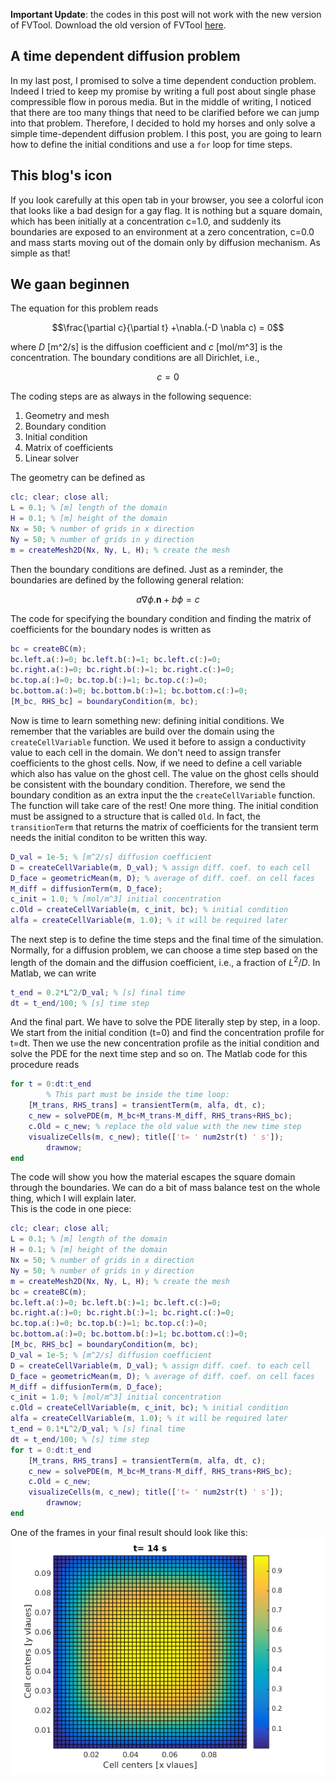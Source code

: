 <!-- 
.. title: 2D transient diffusion equation; numerical FVM solution
.. slug: 2014-10-26-transient-diffusion-fvm
.. date: 2014-10-26 22:35:13 UTC+01:00
.. tags: mathjax, heat conduction, diffusion
.. category: [Diffusion, Transient, FVM]
.. link: 
.. description: 
.. type: text
-->

**Important Update**: the codes in this post will not work with the new version of FVTool. Download the old version of FVTool [here](https://github.com/simulkade/FVTool/archive/v0.11.zip).

## A time dependent diffusion problem
In my last post, I promised to solve a time dependent conduction problem. Indeed I tried to keep my promise by writing a full post about single phase compressible flow in porous media. But in the middle of writing, I noticed that there are too many things that need to be clarified before we can jump into that problem. Therefore, I decided to hold my horses and only solve a simple time-dependent diffusion problem. I this post, you are going to learn how to define the initial conditions and use a `for` loop for time steps.

## This blog's icon
If you look carefully at this open tab in your browser, you see a colorful icon that looks like a bad design for a gay flag. It is nothing but a square domain, which has been initially at a concentration c=1.0, and suddenly its boundaries are exposed to an environment at a zero concentration, c=0.0 and mass starts moving out of the domain only by diffusion mechanism. As simple as that!

## We gaan beginnen
The equation for this problem reads 

$$\frac{\partial c}{\partial t} +\nabla.(-D \nabla c) = 0$$ 

where *D* [m^2/s] is the diffusion coefficient and *c* [mol/m^3] is the concentration. The boundary conditions are all Dirichlet, i.e.,

$$ c=0 $$

The coding steps are as always in the following sequence:

 1. Geometry and mesh
 2. Boundary condition
 3. Initial condition
 4. Matrix of coefficients
 5. Linear solver

The geometry can be defined as

```matlab
clc; clear; close all;
L = 0.1; % [m] length of the domain
H = 0.1; % [m] height of the domain
Nx = 50; % number of grids in x direction
Ny = 50; % number of grids in y direction
m = createMesh2D(Nx, Ny, L, H); % create the mesh
```

Then the boundary conditions are defined. Just as a reminder, the boundaries are defined by the following general relation:

$$ a \nabla \phi.\mathbf{n}+b \phi = c$$

The code for specifying the boundary condition and finding the matrix of coefficients for the boundary nodes is written as

```matlab
bc = createBC(m);
bc.left.a(:)=0; bc.left.b(:)=1; bc.left.c(:)=0;
bc.right.a(:)=0; bc.right.b(:)=1; bc.right.c(:)=0;
bc.top.a(:)=0; bc.top.b(:)=1; bc.top.c(:)=0;
bc.bottom.a(:)=0; bc.bottom.b(:)=1; bc.bottom.c(:)=0;
[M_bc, RHS_bc] = boundaryCondition(m, bc);
```

Now is time to learn something new: defining initial conditions. We remember that the variables are build over the domain using the `createCellVariable` function. We used it before to assign a conductivity value to each cell in the domain. We don't need to assign transfer coefficients to the ghost cells. Now, if we need to define a cell variable which also has value on the ghost cell. The value on the ghost cells should be consistent with the boundary condition. Therefore, we send the boundary condition as an extra input the the `createCellVariable` function. The function will take care of the rest!
One more thing. The initial condition must be assigned to a structure that is called `Old`. In fact, the `transitionTerm` that returns the matrix of coefficients for the transient term needs the initial conditon to be written this way.

```matlab
D_val = 1e-5; % [m^2/s] diffusion coefficient
D = createCellVariable(m, D_val); % assign diff. coef. to each cell
D_face = geometricMean(m, D); % average of diff. coef. on cell faces
M_diff = diffusionTerm(m, D_face);
c_init = 1.0; % [mol/m^3] initial concentration
c.Old = createCellVariable(m, c_init, bc); % initial condition
alfa = createCellVariable(m, 1.0); % it will be required later
```

The next step is to define the time steps and the final time of the simulation. Normally, for a diffusion problem, we can choose a time step based on the length of the domain and the diffusion coefficient, i.e., a fraction of $L^2/D$. In Matlab, we can write

```matlab
t_end = 0.2*L^2/D_val; % [s] final time
dt = t_end/100; % [s] time step 
```

And the final part. We have to solve the PDE literally step by step, in a loop. We start from the initial condition (t=0) and find the concentration profile for t=dt. Then we use the new concentration profile as the initial condition and solve the PDE for the next time step and so on. The Matlab code for this procedure reads

```matlab
for t = 0:dt:t_end
		% This part must be inside the time loop:
    [M_trans, RHS_trans] = transientTerm(m, alfa, dt, c);
    c_new = solvePDE(m, M_bc+M_trans-M_diff, RHS_trans+RHS_bc);
    c.Old = c_new; % replace the old value with the new time step
    visualizeCells(m, c_new); title(['t= ' num2str(t) ' s']);
		drawnow;
end
```

The code will show you how the material escapes the square domain through the boundaries. We can do a bit of mass balance test on the whole thing, which I will explain later.  
This is the code in one piece:

```matlab
clc; clear; close all;
L = 0.1; % [m] length of the domain
H = 0.1; % [m] height of the domain
Nx = 50; % number of grids in x direction
Ny = 50; % number of grids in y direction
m = createMesh2D(Nx, Ny, L, H); % create the mesh
bc = createBC(m);
bc.left.a(:)=0; bc.left.b(:)=1; bc.left.c(:)=0;
bc.right.a(:)=0; bc.right.b(:)=1; bc.right.c(:)=0;
bc.top.a(:)=0; bc.top.b(:)=1; bc.top.c(:)=0;
bc.bottom.a(:)=0; bc.bottom.b(:)=1; bc.bottom.c(:)=0;
[M_bc, RHS_bc] = boundaryCondition(m, bc);
D_val = 1e-5; % [m^2/s] diffusion coefficient
D = createCellVariable(m, D_val); % assign diff. coef. to each cell
D_face = geometricMean(m, D); % average of diff. coef. on cell faces
M_diff = diffusionTerm(m, D_face);
c_init = 1.0; % [mol/m^3] initial concentration
c.Old = createCellVariable(m, c_init, bc); % initial condition
alfa = createCellVariable(m, 1.0); % it will be required later
t_end = 0.1*L^2/D_val; % [s] final time
dt = t_end/100; % [s] time step 
for t = 0:dt:t_end
    [M_trans, RHS_trans] = transientTerm(m, alfa, dt, c);
    c_new = solvePDE(m, M_bc+M_trans-M_diff, RHS_trans+RHS_bc);
    c.Old = c_new;
    visualizeCells(m, c_new); title(['t= ' num2str(t) ' s']);
		drawnow;
end
```

One of the frames in your final result should look like this:
![2d diffusion fvm](/trans_diff.png)
